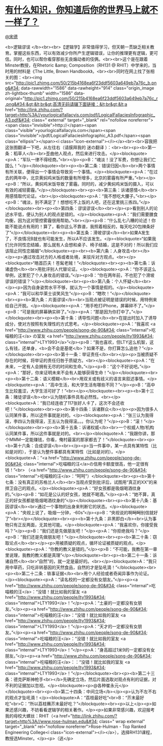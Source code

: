 
#  [有什么知识，你知道后你的世界马上就不一样了？](https://zhihu.com/questions/38632401)



[@宋德](https://zhihu.com/people/4cca38f3e7f33b61497c30c608591a8a)

&lt;b&gt;逻辑谬误 &lt;/b&gt;&lt;br&gt;&lt;br&gt;【逻辑学】非常值得学习，但天朝一贯缺乏相关教育。掌握这些东西，可以有效减少你所产生逻辑错误，让你的推理更有逻辑，更可信。同时，也可以帮你看穿那些无良煽动者的伎俩。&lt;br&gt;&lt;br&gt;这个是在跟着Minster教授，在Rhetoric &amp;amp; Composition（RH131 @ RHIT）中学来的，当时用的材料是《The Little, Brown Handbook》。&lt;br&gt;&lt;br&gt;同时在网上找了张相关的图：&lt;br&gt;&lt;img src=&#34;http://pic1.zhimg.com/50/215b4168ea6f23ddf5603a649eb7a76c_b.png&#34; data-rawwidth=&#34;1586&#34; data-rawheight=&#34;914&#34; class=&#34;origin_image zh-lightbox-thumb&#34; width=&#34;1586&#34; data-original=&#34;http://pic1.zhimg.com/50/215b4168ea6f23ddf5603a649eb7a76c_r.png&#34;&gt;&lt;br&gt;高清无码请辍下面链接：&lt;br&gt;&lt;a href=&#34;http://link.zhihu.com/?target=http%3A//yourlogicalfallacyis.com/pdf/LogicalFallaciesInfographic_A3.pdf&#34; class=&#34; external&#34; target=&#34;_blank&#34; rel=&#34;nofollow noreferrer&#34;&gt;&lt;span class=&#34;invisible&#34;&gt;http://&lt;/span&gt;&lt;span class=&#34;visible&#34;&gt;yourlogicalfallacyis.com&lt;/span&gt;&lt;span class=&#34;invisible&#34;&gt;/pdf/LogicalFallaciesInfographic_A3.pdf&lt;/span&gt;&lt;span class=&#34;ellipsis&#34;&gt;&lt;/span&gt;&lt;i class=&#34;icon-external&#34;&gt;&lt;/i&gt;&lt;/a&gt;&lt;br&gt;&lt;br&gt;容我把这张图翻译一下吧，从左往右（请膜拜我的 迷の翻译 ）：&lt;br&gt;&lt;br&gt;&lt;p&gt;&lt;b&gt;第一条：稻草人&lt;/b&gt;&lt;br&gt;歪曲他人观点，然后来进行攻击。&lt;/p&gt;&lt;blockquote&gt;&lt;p&gt;A：“军队一律不得经商。”&lt;br&gt;&lt;/p&gt;&lt;p&gt;B：“魂淡！没了军费，你想让我们亡国么！”&lt;/p&gt;&lt;/blockquote&gt;&lt;br&gt;&lt;p&gt;&lt;b&gt;第二条：错误归因&lt;/b&gt;&lt;br&gt;两个事情有所关联，便得出一个事情会导致另一个事情。&lt;/p&gt;&lt;blockquote&gt;&lt;p&gt;A：“在过去的两年中，北京黄焖鸡米饭的数量有所增多，北京的雾霾有所严重。”&lt;br&gt;&lt;/p&gt;&lt;p&gt;B：“所以，黄焖鸡米饭导致了雾霾。同时的，减少黄焖鸡米饭的摄入，可以有效的减轻雾霾。”&lt;/p&gt;&lt;/blockquote&gt;&lt;br&gt;&lt;p&gt;&lt;b&gt;第三条：诉诸感情&lt;/b&gt;&lt;br&gt;用感情取代论证。&lt;br&gt;&lt;/p&gt;&lt;blockquote&gt;&lt;p&gt;A：“我不想吃大腰子。”&lt;br&gt;&lt;/p&gt;&lt;p&gt;B：“魂淡，别不满足了！想想吃不上饭的人吧，还在这里挑三拣四。”&lt;/p&gt;&lt;/blockquote&gt;&lt;br&gt;&lt;p&gt;&lt;b&gt;第四条：谬误谬误&lt;/b&gt;&lt;br&gt;&lt;/p&gt;&lt;p&gt;看到别人的论述水平低，便认为别人的观点是错的。&lt;/p&gt;&lt;blockquote&gt;&lt;p&gt;A：“我们需要膳食均衡，因为这对管控雾霾很用帮助。”&lt;br&gt;&lt;/p&gt;&lt;p&gt;B：“什么乱七八糟的论述！你能不能说点有用的！算了，看你这么不靠谱，我照着相反的，每天吃20包辣条好了”&lt;/p&gt;&lt;/blockquote&gt;&lt;br&gt;&lt;p&gt;&lt;b&gt;第五条：滑坡谬误&lt;/b&gt;&lt;br&gt;如果A发生了，不良情况B就也有可能发生，所以A不应该发生。&lt;/p&gt;&lt;blockquote&gt;“如果我们允许同性恋结婚，那么就有人会想和桌子、椅子结婚，这是不对的！所以我们应该阻止同性恋婚姻”&lt;/blockquote&gt;&lt;p&gt;&lt;br&gt;&lt;b&gt;第六条：人身攻击&lt;br&gt;&lt;/b&gt;&lt;/p&gt;&lt;p&gt;通过攻击对方的人格或者处境，来驳斥对方观点。&lt;br&gt;&lt;/p&gt;&lt;blockquote&gt;“皓首匹夫！苍髯老贼！”&lt;/blockquote&gt;&lt;br&gt;&lt;p&gt;&lt;b&gt;第七条：诉诸虚伪&lt;/b&gt;&lt;br&gt;用批评别人代替论证。&lt;/p&gt;&lt;blockquote&gt;&lt;p&gt;A：“你不该这么举例，这里犯了个人身攻击的错误。”&lt;/p&gt;&lt;p&gt;B：“你在两年前，不也犯了个滑坡谬误的错误？”&lt;/p&gt;&lt;/blockquote&gt;&lt;br&gt;&lt;p&gt;&lt;b&gt;第八条：个人怀疑&lt;/b&gt;&lt;br&gt;&lt;/p&gt;&lt;p&gt;因为自身姿势水平不够，就认为一个事情是假的。&lt;/p&gt;&lt;blockquote&gt;&lt;p&gt;A：“我可以和华莱士谈笑风生”&lt;/p&gt;&lt;p&gt;B：“瞎吹！”&lt;/p&gt;&lt;/blockquote&gt;&lt;br&gt;&lt;p&gt;&lt;b&gt;第九条：片面谬误&lt;/b&gt;&lt;br&gt;当观点被证明是错误的时候，用特例来给自己开脱。&lt;/p&gt;&lt;blockquote&gt;&lt;p&gt;A：“用手枪打iPhone，屏幕碎不了。”&lt;/p&gt;&lt;p&gt;B：“可是我的屏幕确实碎了。”&lt;/p&gt;&lt;p&gt;A：“那是因为你打中了。”&lt;/p&gt;&lt;/blockquote&gt;&lt;br&gt;&lt;p&gt;&lt;b&gt;第十条：诱导性问题&lt;/b&gt;&lt;br&gt;在提出时加入了诱导成分，使对方按照有失理性的方式思考。&lt;/p&gt;&lt;blockquote&gt;&lt;p&gt;A：“我喜欢 &lt;a href=&#34;http://www.zhihu.com/people/song-de-90&#34; class=&#34;internal&#34;&gt;吃喵粮的汪&lt;/a&gt; の室友 &lt;a href=&#34;http://www.zhihu.com/people/lty1993&#34; class=&#34;internal&#34;&gt;LTY1993&lt;/a&gt;”&lt;/p&gt;&lt;p&gt;B：“我也喜欢，但LTY这么机智，这么有钱，还单身，&lt;b&gt;会不会是基佬&lt;/b&gt;？如果不是，你打算怎么追他？”&lt;/p&gt;&lt;/blockquote&gt;&lt;br&gt;&lt;p&gt;&lt;b&gt;第十一条：举证责任&lt;/b&gt;&lt;br&gt;&lt;/p&gt;&lt;p&gt;当被质疑不存在的时候，将举证的责任归咎于质疑方。&lt;br&gt;&lt;/p&gt;&lt;blockquote&gt;&lt;p&gt;A：“在未来，一定有人会拥有无尽的时间和生命。”&lt;/p&gt;&lt;p&gt;B：“这个不好说吧。”&lt;/p&gt;&lt;p&gt;A：“那好，你来证明未来不会有人能够获得生命！”&lt;/p&gt;&lt;/blockquote&gt;&lt;br&gt;&lt;p&gt;&lt;b&gt;第十二条：语义模糊&lt;/b&gt;&lt;br&gt;用双关或有歧义的语言来叙述事情。&lt;/p&gt;&lt;blockquote&gt;&lt;p&gt;A：“高中生活，和大学生活有哪些不同？”&lt;/p&gt;&lt;p&gt;B：“高中生比较羞涩，大学生活可好了！”&lt;br&gt;&lt;/p&gt;&lt;/blockquote&gt;&lt;br&gt;&lt;p&gt;&lt;b&gt;第十三条：赌徒谬误&lt;/b&gt;&lt;br&gt;认为随机事件具有必然性。&lt;br&gt;&lt;/p&gt;&lt;blockquote&gt;A：“我已经连收了117张好人卡了，这次不会还收吧！”&lt;/blockquote&gt;&lt;br&gt;&lt;p&gt;&lt;b&gt;第十四条：诉诸群众&lt;/b&gt;&lt;/p&gt;&lt;p&gt;因为很多人认同某件事，所以这件事就是对的。&lt;/p&gt;&lt;blockquote&gt;&lt;p&gt;A：“张三认为我得滚，李四认为我得滚，王五认为我得滚。。。你认为呢？”&lt;/p&gt;&lt;p&gt;B：“滚！”&lt;/p&gt;&lt;/blockquote&gt;&lt;br&gt;&lt;p&gt;&lt;b&gt;第十五条：诉诸权威&lt;/b&gt;&lt;br&gt;一个权威人物/机构认同某件事，所以这件事就是对的。&lt;br&gt;&lt;/p&gt;&lt;blockquote&gt;A：“我跟你讲，那个MMM一定能赚钱，你看，俺村最富的那家都去了！”&lt;/blockquote&gt;&lt;br&gt;&lt;p&gt;&lt;b&gt;第十六条：合成谬误&lt;/b&gt;&lt;br&gt;&lt;/p&gt;&lt;p&gt;当一件事中，某一点具有某特性（比如是对的），于是认为整件事都具有某特性（比如是对的）。&lt;/p&gt;&lt;blockquote&gt;A：“&lt;a href=&#34;http://www.zhihu.com/people/song-de-90&#34; class=&#34;internal&#34;&gt;吃喵粮的汪&lt;/a&gt;の信用卡额度很高，他一定很有钱！”&lt;br&gt; （&lt;a href=&#34;http://www.zhihu.com/people/song-de-90&#34; class=&#34;internal&#34;&gt;吃喵粮的汪&lt;/a&gt;：“呵呵”）&lt;/blockquote&gt;&lt;br&gt;&lt;p&gt;&lt;b&gt;第十七条：没有真正的苏格兰人&lt;/b&gt;&lt;br&gt;当观点受到批评后，试图用“真正的XX”的来捍卫自己的观点。&lt;/p&gt;&lt;blockquote&gt;&lt;p&gt;A：“好女孩都是吸烟喝酒纹身的。”&lt;/p&gt;&lt;p&gt;B：“如花是公认的好女孩，她就不喝酒。”&lt;/p&gt;&lt;p&gt;A：“她不算，真正的好女孩都是吸烟喝酒纹身的”&lt;/p&gt;&lt;/blockquote&gt;&lt;br&gt;&lt;p&gt;&lt;b&gt;第十八条：基因谬误&lt;/b&gt;&lt;br&gt;通过一个事物的出身来判断它的状态。&lt;/p&gt;&lt;blockquote&gt;&lt;p&gt;A：“央视上说了，吸烟一分钟，-60s”&lt;/p&gt;&lt;p&gt;B：“央视说的啊~~呵呵~~别信就好了”&lt;br&gt;&lt;/p&gt;&lt;/blockquote&gt;&lt;br&gt;&lt;p&gt;&lt;b&gt;第十九条：非黑即白&lt;/b&gt;&lt;br&gt;认为事物只有正反两面，无其他可能。&lt;/p&gt;&lt;blockquote&gt;&lt;p&gt;A：“我喜欢你，你接受我吗？”&lt;/p&gt;&lt;p&gt;B：“我们还是先做朋友吧！”&lt;/p&gt;&lt;p&gt;A：“你拒绝我吗？”&lt;/p&gt;&lt;p&gt;B：“我们还是先做朋友吧！”&lt;/p&gt;&lt;/blockquote&gt;&lt;br&gt;&lt;p&gt;&lt;b&gt;第二十条：窃取论点&lt;/b&gt;&lt;br&gt;&lt;/p&gt;&lt;p&gt;用被质疑的观点，循环论证被质疑的观点。&lt;/p&gt;&lt;blockquote&gt;&lt;p&gt;A：“你教的教义是错的。”&lt;/p&gt;&lt;p&gt;B：“不可能，我教在第一章里说理，我教的教义都是真理”&lt;/p&gt;&lt;/blockquote&gt;&lt;br&gt;&lt;p&gt;&lt;b&gt;第二十一条：诉诸自然&lt;/b&gt;&lt;br&gt;“自然”的，就一定是最好的。&lt;br&gt;&lt;/p&gt;&lt;blockquote&gt;A：“我只用中草药，只吃非转基因的天然食品，自然的才是坠吼滴！”&lt;/blockquote&gt;&lt;br&gt;&lt;p&gt;&lt;b&gt;第二十二条：轶事证据&lt;/b&gt;&lt;br&gt;用个人经验或者奇闻异事作为论证。&lt;/p&gt;&lt;blockquote&gt;&lt;p&gt;A：“读名校的一定都没有女朋友。”&lt;/p&gt;&lt;p&gt;&lt;a href=&#34;http://www.zhihu.com/people/song-de-90&#34; class=&#34;internal&#34;&gt;吃喵粮的汪&lt;/a&gt;：“没错！就比如我的室友 &lt;a href=&#34;http://www.zhihu.com/people/lty1993&#34; class=&#34;internal&#34;&gt;LTY1993&lt;/a&gt;！”&lt;/p&gt;&lt;p&gt;A：“土豪的一定都没有女朋友。”&lt;/p&gt;&lt;p&gt;&lt;a href=&#34;http://www.zhihu.com/people/song-de-90&#34; class=&#34;internal&#34;&gt;吃喵粮的汪&lt;/a&gt;：“没错！就比如我的室友 &lt;a href=&#34;http://www.zhihu.com/people/lty1993&#34; class=&#34;internal&#34;&gt;LTY1993&lt;/a&gt;！”&lt;/p&gt;&lt;p&gt;A：“天才的一定都没有女朋友。”&lt;/p&gt;&lt;p&gt;&lt;a href=&#34;http://www.zhihu.com/people/song-de-90&#34; class=&#34;internal&#34;&gt;吃喵粮的汪&lt;/a&gt;：“没错！就比如我的室友 &lt;a href=&#34;http://www.zhihu.com/people/lty1993&#34; class=&#34;internal&#34;&gt;LTY1993&lt;/a&gt;！”&lt;/p&gt;&lt;p&gt;A：“身高超过1米9的一定都没有女朋友。”&lt;/p&gt;&lt;p&gt;&lt;a href=&#34;http://www.zhihu.com/people/song-de-90&#34; class=&#34;internal&#34;&gt;吃喵粮的汪&lt;/a&gt;：：“没错！就比如我的室友 &lt;a href=&#34;http://www.zhihu.com/people/lty1993&#34; class=&#34;internal&#34;&gt;LTY1993&lt;/a&gt;！”&lt;/p&gt;&lt;/blockquote&gt;&lt;br&gt;&lt;p&gt;&lt;b&gt;第二十三条：德克萨斯神枪手&lt;br&gt;&lt;/b&gt;先确定立场，然后片面选取对观点有利的证据，对不利的证据加以忽视。&lt;/p&gt;&lt;blockquote&gt;&lt;p&gt;@各种崔永元&lt;/p&gt;&lt;/blockquote&gt;&lt;br&gt;&lt;p&gt;&lt;b&gt;第二十四条：中间立场&lt;/b&gt;&lt;/p&gt;&lt;p&gt;认为不左不右的观点才坠吼滴！&lt;/p&gt;&lt;blockquote&gt;A：“荔枝最好吃”&lt;br&gt;B：“芥末最好吃”&lt;br&gt;C：“所以荔枝蘸芥末最好吃？”&lt;/blockquote&gt;&lt;br&gt;&lt;p&gt;以上&lt;/p&gt;&lt;p&gt;如果还感兴趣，不妨看看逻辑学的相关著作。&lt;/p&gt;&lt;p&gt;如果非常感兴趣，欢迎报考我的母校大螺丝：RHIT（&lt;a href=&#34;http://link.zhihu.com/?target=http%3A//www.rose-hulman.edu&#34; class=&#34; wrap external&#34; target=&#34;_blank&#34; rel=&#34;nofollow noreferrer&#34;&gt;Rose-Hulman - Top Ranked Engineering College&lt;i class=&#34;icon-external&#34;&gt;&lt;/i&gt;&lt;/a&gt;），选择RH131课程，教授选Minster。&lt;/p&gt;&lt;p&gt;（逃&lt;/p&gt;